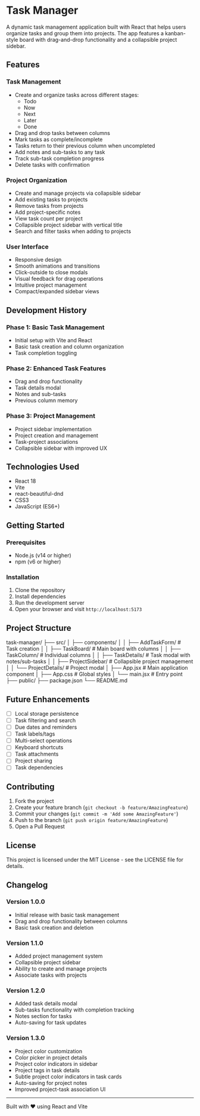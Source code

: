 # Task Manager

A dynamic task management application built with React that helps users organize tasks and group them into projects. The app features a kanban-style board with drag-and-drop functionality and a collapsible project sidebar.

## Features

### Task Management
- Create and organize tasks across different stages:
  - Todo
  - Now
  - Next
  - Later
  - Done
- Drag and drop tasks between columns
- Mark tasks as complete/incomplete
- Tasks return to their previous column when uncompleted
- Add notes and sub-tasks to any task
- Track sub-task completion progress
- Delete tasks with confirmation

### Project Organization
- Create and manage projects via collapsible sidebar
- Add existing tasks to projects
- Remove tasks from projects
- Add project-specific notes
- View task count per project
- Collapsible project sidebar with vertical title
- Search and filter tasks when adding to projects

### User Interface
- Responsive design
- Smooth animations and transitions
- Click-outside to close modals
- Visual feedback for drag operations
- Intuitive project management
- Compact/expanded sidebar views

## Development History

### Phase 1: Basic Task Management
- Initial setup with Vite and React
- Basic task creation and column organization
- Task completion toggling

### Phase 2: Enhanced Task Features
- Drag and drop functionality
- Task details modal
- Notes and sub-tasks
- Previous column memory

### Phase 3: Project Management
- Project sidebar implementation
- Project creation and management
- Task-project associations
- Collapsible sidebar with improved UX

## Technologies Used

- React 18
- Vite
- react-beautiful-dnd
- CSS3
- JavaScript (ES6+)

## Getting Started

### Prerequisites
- Node.js (v14 or higher)
- npm (v6 or higher)

### Installation
1. Clone the repository
2. Install dependencies
3. Run the development server
4. Open your browser and visit `http://localhost:5173`

## Project Structure
task-manager/
├── src/
│ ├── components/
│ │ ├── AddTaskForm/ # Task creation
│ │ ├── TaskBoard/ # Main board with columns
│ │ ├── TaskColumn/ # Individual columns
│ │ ├── TaskDetails/ # Task modal with notes/sub-tasks
│ │ ├── ProjectSidebar/ # Collapsible project management
│ │ └── ProjectDetails/ # Project modal
│ ├── App.jsx # Main application component
│ ├── App.css # Global styles
│ └── main.jsx # Entry point
├── public/
├── package.json
└── README.md


## Future Enhancements

- [ ] Local storage persistence
- [ ] Task filtering and search
- [ ] Due dates and reminders
- [ ] Task labels/tags
- [ ] Multi-select operations
- [ ] Keyboard shortcuts
- [ ] Task attachments
- [ ] Project sharing
- [ ] Task dependencies

## Contributing

1. Fork the project
2. Create your feature branch (`git checkout -b feature/AmazingFeature`)
3. Commit your changes (`git commit -m 'Add some AmazingFeature'`)
4. Push to the branch (`git push origin feature/AmazingFeature`)
5. Open a Pull Request

## License

This project is licensed under the MIT License - see the LICENSE file for details.

## Changelog

### Version 1.0.0
- Initial release with basic task management
- Drag and drop functionality between columns
- Basic task creation and deletion

### Version 1.1.0
- Added project management system
- Collapsible project sidebar
- Ability to create and manage projects
- Associate tasks with projects

### Version 1.2.0
- Added task details modal
- Sub-tasks functionality with completion tracking
- Notes section for tasks
- Auto-saving for task updates

### Version 1.3.0
- Project color customization
- Color picker in project details
- Project color indicators in sidebar
- Project tags in task details
- Subtle project color indicators in task cards
- Auto-saving for project notes
- Improved project-task association UI

---
Built with ❤️ using React and Vite